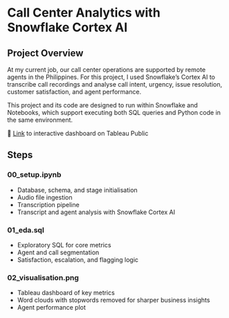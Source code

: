 # Call Center Analytics with Snowflake Cortex AI
## Project Overview
At my current job, our call center operations are supported by remote agents in the Philippines. For this project, I used Snowflake’s Cortex AI to transcribe call recordings and analyse call intent, urgency, issue resolution, customer satisfaction, and agent performance.

This project and its code are designed to run within Snowflake and Notebooks, which support executing both SQL queries and Python code in the same environment.

🔗 [Link](https://public.tableau.com/views/CallCenterAnalysis_17557566296100/CallCenterPerformanceDashboard?:language=en-US&publish=yes&:sid=&:redirect=auth&:display_count=n&:origin=viz_share_link) to interactive dashboard on Tableau Public
## Steps
### 00_setup.ipynb
* Database, schema, and stage initialisation
* Audio file ingestion
* Transcription pipeline
* Transcript and agent analysis with Snowflake Cortex AI

### 01_eda.sql
* Exploratory SQL for core metrics
* Agent and call segmentation
* Satisfaction, escalation, and flagging logic

### 02_visualisation.png
* Tableau dashboard of key metrics
* Word clouds with stopwords removed for sharper business insights
* Agent performance plot
